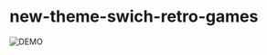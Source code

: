 # new-theme-swich-retro-games
![DEMO](https://github.com/user-attachments/assets/eb57ae2c-bb6b-4ac6-b746-92cac0910762)
